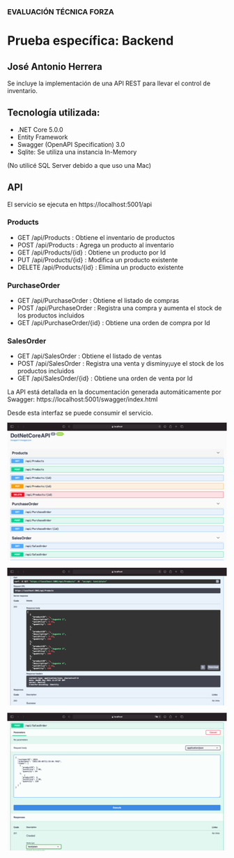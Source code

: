 ### EVALUACIÓN TÉCNICA FORZA

# Prueba específica: Backend

## José Antonio Herrera

Se incluye la implementación de una API REST para llevar el control de inventario.

## Tecnología utilizada:

- .NET Core 5.0.0
- Entity Framework
- Swagger (OpenAPI Specification) 3.0
- Sqlite: Se utiliza una instancia In-Memory

(No utilicé SQL Server debido a que uso una Mac)

## API

El servicio se ejecuta en https://localhost:5001/api

### Products

- GET /api/Products : Obtiene el inventario de productos
- POST /api/Products : Agrega un producto al inventario
- GET /api/Products/{id} : Obtiene un producto por Id
- PUT /api/Products/{id} : Modifica un producto existente
- DELETE /api/Products/{id} : Elimina un producto existente

### PurchaseOrder

- GET /api/PurchaseOrder : Obtiene el listado de compras
- POST /api/PurchaseOrder : Registra una compra y aumenta el stock de los productos incluidos
- GET /api/PurchaseOrder/{id} : Obtiene una orden de compra por Id

### SalesOrder

- GET /api/SalesOrder : Obtiene el listado de ventas
- POST /api/SalesOrder : Registra una venta y disminy¡uye el stock de los productos incluidos
- GET /api/SalesOrder/{id} : Obtiene una orden de venta por Id

La API está detallada en la documentación generada automáticamente por Swagger:
https://localhost:5001/swagger/index.html

Desde esta interfaz se puede consumir el servicio.

![](./DotNetCoreAPI/screenshots/screenshot1.png)

![](./DotNetCoreAPI/screenshots/screenshot2.png)

![](./DotNetCoreAPI/screenshots/screenshot3.png)

